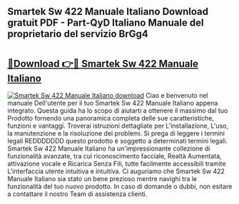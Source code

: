 ## Smartek Sw 422 Manuale Italiano Download gratuit PDF - Part-QyD Italiano Manuale del proprietario del servizio BrGg4

# <h2><a href="http://dfd2h3n.blite.top/?on=Smartek+Sw+422+Manuale+Italiano">🔗Download 👉🔴 Smartek Sw 422 Manuale Italiano</a></h2>

[![Smartek Sw 422 Manuale Italiano download](https://i.imgur.com/lujVjoI.png)](http://dfd2h3n.blite.top/?on=Smartek+Sw+422+Manuale+Italiano)
Ciao e benvenuto nel manuale Dell'utente per il tuo Smartek Sw 422 Manuale Italiano appena integrato. Questa guida ha lo scopo di aiutarti a ottenere il massimo dal tuo Prodotto fornendo una panoramica completa delle sue caratteristiche, funzioni e vantaggi. Troverai istruzioni dettagliate per L'installazione, L'uso, la manutenzione e la risoluzione dei problemi. Si prega di leggere i termini legali REDDDDDDD questo prodotto è soggetto a determinati termini legali. Smartek Sw 422 Manuale Italiano ha un'impressionante collezione di funzionalità avanzate, tra cui riconoscimento facciale, Realtà Aumentata, attivazione vocale e Ricarica Senza Fili, tutte facilmente accessibili tramite L'interfaccia utente intuitiva e intuitiva. Ci auguriamo che Smartek Sw 422 Manuale Italiano sia stato un bene prezioso mentre navighi tra le funzionalità del tuo nuovo prodotto. In caso di domande o dubbi, non esitare a contattare il nostro Team di assistenza clienti.
